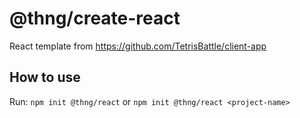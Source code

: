 # @thng/create-react

React template from <https://github.com/TetrisBattle/client-app>

## How to use

Run: `npm init @thng/react` or `npm init @thng/react <project-name>`
